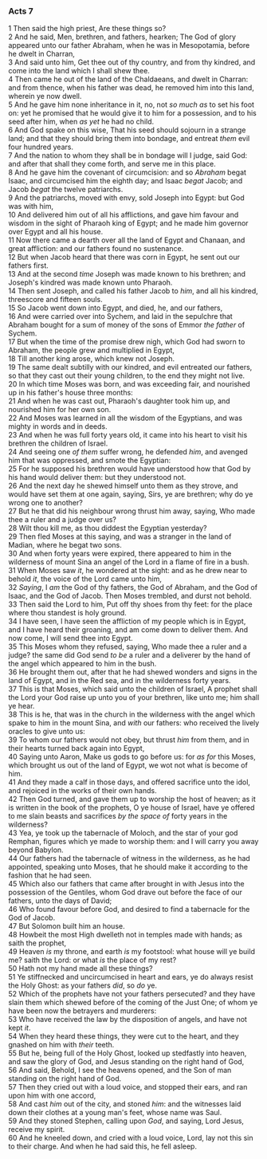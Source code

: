 ### Acts 7

1 Then said the high priest, Are these things so?  
2 And he said, Men, brethren, and fathers, hearken; The God of glory appeared unto our father Abraham, when he was in Mesopotamia, before he dwelt in Charran,  
3 And said unto him, Get thee out of thy country, and from thy kindred, and come into the land which I shall shew thee.  
4 Then came he out of the land of the Chaldaeans, and dwelt in Charran: and from thence, when his father was dead, he removed him into this land, wherein ye now dwell.  
5 And he gave him none inheritance in it, no, not *so much as* to set his foot on: yet he promised that he would give it to him for a possession, and to his seed after him, when *as yet* he had no child.  
6 And God spake on this wise, That his seed should sojourn in a strange land; and that they should bring them into bondage, and entreat *them* evil four hundred years.  
7 And the nation to whom they shall be in bondage will I judge, said God: and after that shall they come forth, and serve me in this place.  
8 And he gave him the covenant of circumcision: and so *Abraham* begat Isaac, and circumcised him the eighth day; and Isaac *begat* Jacob; and Jacob *begat* the twelve patriarchs.  
9 And the patriarchs, moved with envy, sold Joseph into Egypt: but God was with him,  
10 And delivered him out of all his afflictions, and gave him favour and wisdom in the sight of Pharaoh king of Egypt; and he made him governor over Egypt and all his house.  
11 Now there came a dearth over all the land of Egypt and Chanaan, and great affliction: and our fathers found no sustenance.  
12 But when Jacob heard that there was corn in Egypt, he sent out our fathers first.  
13 And at the second *time* Joseph was made known to his brethren; and Joseph's kindred was made known unto Pharaoh.  
14 Then sent Joseph, and called his father Jacob to *him*, and all his kindred, threescore and fifteen souls.  
15 So Jacob went down into Egypt, and died, he, and our fathers,  
16 And were carried over into Sychem, and laid in the sepulchre that Abraham bought for a sum of money of the sons of Emmor *the father* of Sychem.  
17 But when the time of the promise drew nigh, which God had sworn to Abraham, the people grew and multiplied in Egypt,  
18 Till another king arose, which knew not Joseph.  
19 The same dealt subtilly with our kindred, and evil entreated our fathers, so that they cast out their young children, to the end they might not live.  
20 In which time Moses was born, and was exceeding fair, and nourished up in his father's house three months:  
21 And when he was cast out, Pharaoh's daughter took him up, and nourished him for her own son.  
22 And Moses was learned in all the wisdom of the Egyptians, and was mighty in words and in deeds.  
23 And when he was full forty years old, it came into his heart to visit his brethren the children of Israel.  
24 And seeing one *of them* suffer wrong, he defended *him*, and avenged him that was oppressed, and smote the Egyptian:  
25 For he supposed his brethren would have understood how that God by his hand would deliver them: but they understood not.  
26 And the next day he shewed himself unto them as they strove, and would have set them at one again, saying, Sirs, ye are brethren; why do ye wrong one to another?  
27 But he that did his neighbour wrong thrust him away, saying, Who made thee a ruler and a judge over us?  
28 Wilt thou kill me, as thou diddest the Egyptian yesterday?  
29 Then fled Moses at this saying, and was a stranger in the land of Madian, where he begat two sons.  
30 And when forty years were expired, there appeared to him in the wilderness of mount Sina an angel of the Lord in a flame of fire in a bush.  
31 When Moses saw *it*, he wondered at the sight: and as he drew near to behold *it*, the voice of the Lord came unto him,  
32 *Saying*, I *am* the God of thy fathers, the God of Abraham, and the God of Isaac, and the God of Jacob. Then Moses trembled, and durst not behold.  
33 Then said the Lord to him, Put off thy shoes from thy feet: for the place where thou standest is holy ground.  
34 I have seen, I have seen the affliction of my people which is in Egypt, and I have heard their groaning, and am come down to deliver them. And now come, I will send thee into Egypt.  
35 This Moses whom they refused, saying, Who made thee a ruler and a judge? the same did God send *to be* a ruler and a deliverer by the hand of the angel which appeared to him in the bush.  
36 He brought them out, after that he had shewed wonders and signs in the land of Egypt, and in the Red sea, and in the wilderness forty years.  
37 This is that Moses, which said unto the children of Israel, A prophet shall the Lord your God raise up unto you of your brethren, like unto me; him shall ye hear.  
38 This is he, that was in the church in the wilderness with the angel which spake to him in the mount Sina, and *with* our fathers: who received the lively oracles to give unto us:  
39 To whom our fathers would not obey, but thrust *him* from them, and in their hearts turned back again into Egypt,  
40 Saying unto Aaron, Make us gods to go before us: for *as for* this Moses, which brought us out of the land of Egypt, we wot not what is become of him.  
41 And they made a calf in those days, and offered sacrifice unto the idol, and rejoiced in the works of their own hands.  
42 Then God turned, and gave them up to worship the host of heaven; as it is written in the book of the prophets, O ye house of Israel, have ye offered to me slain beasts and sacrifices *by the space of* forty years in the wilderness?  
43 Yea, ye took up the tabernacle of Moloch, and the star of your god Remphan, figures which ye made to worship them: and I will carry you away beyond Babylon.  
44 Our fathers had the tabernacle of witness in the wilderness, as he had appointed, speaking unto Moses, that he should make it according to the fashion that he had seen.  
45 Which also our fathers that came after brought in with Jesus into the possession of the Gentiles, whom God drave out before the face of our fathers, unto the days of David;  
46 Who found favour before God, and desired to find a tabernacle for the God of Jacob.  
47 But Solomon built him an house.  
48 Howbeit the most High dwelleth not in temples made with hands; as saith the prophet,  
49 Heaven *is* my throne, and earth *is* my footstool: what house will ye build me? saith the Lord: or what *is* the place of my rest?  
50 Hath not my hand made all these things?  
51 Ye stiffnecked and uncircumcised in heart and ears, ye do always resist the Holy Ghost: as your fathers *did*, so *do* ye.  
52 Which of the prophets have not your fathers persecuted? and they have slain them which shewed before of the coming of the Just One; of whom ye have been now the betrayers and murderers:  
53 Who have received the law by the disposition of angels, and have not kept *it*.  
54 When they heard these things, they were cut to the heart, and they gnashed on him with *their* teeth.  
55 But he, being full of the Holy Ghost, looked up stedfastly into heaven, and saw the glory of God, and Jesus standing on the right hand of God,  
56 And said, Behold, I see the heavens opened, and the Son of man standing on the right hand of God.  
57 Then they cried out with a loud voice, and stopped their ears, and ran upon him with one accord,  
58 And cast *him* out of the city, and stoned *him*: and the witnesses laid down their clothes at a young man's feet, whose name was Saul.  
59 And they stoned Stephen, calling upon *God*, and saying, Lord Jesus, receive my spirit.  
60 And he kneeled down, and cried with a loud voice, Lord, lay not this sin to their charge. And when he had said this, he fell asleep.  
